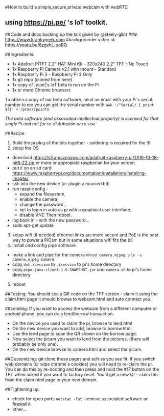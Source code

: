 #How to build a simple,secure,private webcam with webRTC
## using https://pi.pe/ 's IoT toolkit.
##Code and docs backing up the talk given by @steely-glint 
##at https://www.krankygeek.com
#backgrounder video at: https://youtu.be/8zgvhL-poRQ



##Ingredients:

 * 1x Adafruit PiTFT 2.2" HAT Mini Kit - 320x240 2.2" TFT - No Touch 
 * 1x Raspberry Pi Camera v2.1 with mount - Standard 
 * 1x Raspberry Pi 3 - Raspberry Pi 3 Only 
 * 1x git repo (cloned from here)
 * 1x copy of |pipe|'s IoT beta to run on the Pi
 * 1x or more Chrome browsers

To obtain a copy of our beta software, send an email with your Pi's serial
number to me you can get the serial number with 
`awk '/^Serial/ { print $3}' < /proc/cpuinfo`

_The beta software (and associated intellectual property) is licensed for
that single Pi and not for re-distribuiton or re-use._

##Recipe
1. Build the pi
plug all the bits together - soldering is required for the tft 
2. setup the OS
  * download https://s3.amazonaws.com/adafruit-raspberry-pi/2016-10-18-pitft-22.zip
     or more or appropiate raspberian for your screen.
  * put it on an sd card
https://www.raspberrypi.org/documentation/installation/installing-images/
  * ssh into the new device (or plugin a mouse/kbd)
  * run raspi-config -
      * expand the filesystem, 
      * enable the camera, 
      * change the password , 
      * set to login in auto as pi with a graphical user interface, 
      * disable VNC 
    Then reboot.
  * log back in - with the new password...
  * sudo apt-get update
3. setup wifi (if needed)
   ethernet links are more secure and PoE is the best way to power a PiCam
   but in some situations wifi fits the bill
4. install and config pipe software
  * make a link and pipe for the camera
   `mknod camera.mjpeg p`
   `ln -s camera.mjpeg camera`
  * copy `dot.xsession` to `.xsession` to pi's home directory
  * copy `pipe-java-client-1.0-SNAPSHOT.jar` and `camera.sh` to pi's home directory

5. reboot

##Testing:
You should see a QR code on the TFT screen -
claim it using the claim.html page
it should browse to webcam.html and auto connect you.

##Lending:
If you want to access the webcam from a different computer or android phone,
you can do a lend/borrow transaction.

* On the device you used to claim the pi, browse to lend.html
* On the new device you want to add, browse to borrow.html
* Use the lend page to scan the QR shown on the borrow page.
* Now select the picam you want to lend from the pictures. (there will
probably be only one). 
* On the new device browse to camera.html and select the picam.

##Customizing:
git clone these pages and edit as you see fit.
If you switch web domains (or wipe chrome's cookies) 
you will need to re-claim the pi.
You can do this by re-booting and then press and hold the #17 button on the
TFT when asked if you want to factory reset. You'll get a new Qr - claim this
from the claim.html page in your new domain.

##Tightening up:
* check for open ports
`netstat -lnt`
-remove associated software or firewall it.
* other....
   




